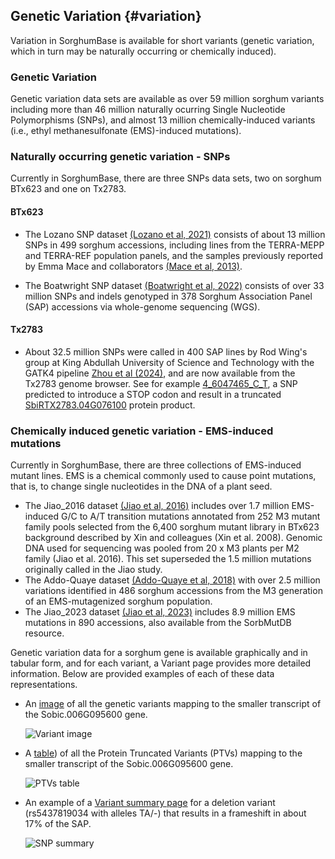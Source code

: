 ## Genetic Variation {#variation}

Variation in SorghumBase is available for short variants (genetic variation, which in turn may be naturally occurring or chemically induced).


### Genetic Variation

Genetic variation data sets are available as over 59 million sorghum variants including more than 46 million naturally ocurring Single Nucleotide Polymorphisms (SNPs), and almost 13 million chemically-induced variants (i.e., ethyl methanesulfonate (EMS)-induced mutations).

### Naturally occurring genetic variation - SNPs

Currently in SorghumBase, there are three SNPs data sets, two on sorghum BTx623 and one on Tx2783.

#### BTx623

- The Lozano SNP dataset [(Lozano et al, 2021)](https://www.sorghumbase.org/paper/comparative-evolutionary-genetics-of-deleterious-load-in-sorghum-and-maize) consists of about 13 million SNPs in 499 sorghum accessions, including lines from the TERRA-MEPP and TERRA-REF population panels, and the samples previously reported by Emma Mace and collaborators [(Mace et al, 2013)](https://www.sorghumbase.org/paper/21275).

- The Boatwright SNP dataset [(Boatwright et al, 2022)](https://www.sorghumbase.org/paper/20741) consists of over 33 million SNPs and indels genotyped in 378 Sorghum Association Panel (SAP) accessions via whole-genome sequencing (WGS).

#### Tx2783

- About 32.5 million SNPs were called in 400 SAP lines by Rod Wing's group at King Abdullah University of Science and Technology with the GATK4 pipeline [Zhou et al (2024)](https://www.sorghumbase.org/paper/23243), and are now available from the Tx2783 genome browser. See for example [4_6047465_C_T](https://ensembl.sorghumbase.org/Sorghum_tx2783pac/Variation/Sample?db=core;r=4:6046965-6047965;v=4_6047465_C_T;vdb=variation;vf=11387812), a SNP predicted to introduce a STOP codon and result in a truncated [SbiRTX2783.04G076100](https://ensembl.sorghumbase.org/Sorghum_tx2783pac/Gene/Summary?db=core;g=SbiRTX2783.04G076100;r=4:6046424-6048133;t=SbiRTX2783.04G076100.1;v=4_6047465_C_T;vdb=variation;vf=11387812) protein product.


### Chemically induced genetic variation -  EMS-induced mutations
Currently in SorghumBase, there are three collections of EMS-induced mutant lines. EMS is a chemical commonly used to cause point mutations, that is, to change single nucleotides in the DNA of a plant seed.

- The Jiao_2016 dataset [(Jiao et al, 2016)](https://www.sorghumbase.org/paper/21276) includes over 1.7 million EMS-induced G/C to A/T transition mutations annotated from 252 M3 mutant family pools selected from the 6,400 sorghum mutant library in BTx623 background described by Xin and colleagues (Xin et al. 2008). Genomic DNA used for sequencing was pooled from 20 x M3 plants per M2 family (Jiao et al. 2016). This set superseded the 1.5 million mutations originally called in the Jiao study.
- The Addo-Quaye dataset [(Addo-Quaye et al, 2018)](https://www.sorghumbase.org/paper/19942) with over 2.5 million variations identified in 486 sorghum accessions from the M3 generation of an EMS-mutagenized sorghum population.
- The Jiao_2023 dataset [(Jiao et al, 2023)](https://www.sorghumbase.org/paper/23165) includes 8.9 million EMS mutations in 890 accessions, also available from the SorbMutDB resource.

Genetic variation data for a sorghum gene is available graphically and in tabular form, and for each variant, a Variant page provides more detailed information. Below are provided examples of each of these data representations.

- An [image](https://ensembl.sorghumbase.org/Sorghum_bicolor/Transcript/Variation_Transcript/Image?db=core;g=SORBI_3006G095600;r=6:46566240-46571064;t=SORBI_3006G095600.2;v=tmp_3_61561138_G_A;vdb=variation;vf=3821694) of all the genetic variants mapping to the smaller transcript of the Sobic.006G095600 gene.

  ![Variant image](images/variation_image.png)

- A [table](https://ensembl.sorghumbase.org/Sorghum_bicolor/Transcript/Variation_Transcript/Table?db=core;g=SORBI_3006G095600;r=6:46566240-46571064;t=SORBI_3006G095600.2;v=tmp_3_61561138_G_A;vdb=variation;vf=3821694)) of all the Protein Truncated Variants (PTVs) mapping to the smaller transcript of the Sobic.006G095600 gene.

  ![PTVs table](variation_table_ptvs/image6.png)
  
- An example of a [Variant summary page](https://ensembl.sorghumbase.org/Sorghum_bicolor/Variation/Explore?db=core;g=SORBI_3006G095600;r=6:46566240-46571064;t=SORBI_3006G095600.2;v=rs5437819034;vdb=variation;vf=47523480)
  for a deletion variant (rs5437819034 with alleles TA/-) that results in a frameshift in about 17% of the SAP.

  ![SNP summary](simages/snp_summary.png)

